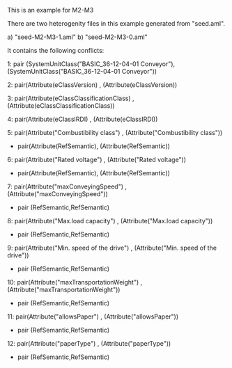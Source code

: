 This is an example for M2-M3

There are two heterogenity files in this example generated from "seed.aml".

a) "seed-M2-M3-1.aml"
b) "seed-M2-M3-0.aml"

It contains the following conflicts:

1: pair (SystemUnitClass("BASIC_36-12-04-01 Conveyor"),(SystemUnitClass("BASIC_36-12-04-01 Conveyor"))

2: pair(Attribute(eClassVersion) , (Attribute(eClassVersion))

3: pair(Attribute(eClassClassificationClass) , (Attribute(eClassClassificationClass))

4: pair(Attribute(eClassIRDI) , (Attribute(eClassIRDI))

5: pair(Attribute("Combustibility class") , (Attribute("Combustibility class"))

 - pair(Attribute(RefSemantic), (Attribute(RefSemantic))
 
6: pair(Attribute("Rated voltage") , (Attribute("Rated voltage"))

 - pair(Attribute(RefSemantic), (Attribute(RefSemantic))

7: pair(Attribute("maxConveyingSpeed") , (Attribute("maxConveyingSpeed"))

 - pair (RefSemantic,RefSemantic)

8: pair(Attribute("Max.load capacity") , (Attribute("Max.load capacity"))

 - pair (RefSemantic,RefSemantic)

9: pair(Attribute("Min. speed of the drive") , (Attribute("Min. speed of the drive"))

 - pair (RefSemantic,RefSemantic)

10: pair(Attribute("maxTransportationWeight") , (Attribute("maxTransportationWeight"))

 - pair (RefSemantic,RefSemantic)


11: pair(Attribute("allowsPaper") , (Attribute("allowsPaper"))

 - pair (RefSemantic,RefSemantic)

12: pair(Attribute("paperType") , (Attribute("paperType"))

 - pair (RefSemantic,RefSemantic)

